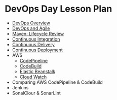 # DevOps Day Lesson Plan
 - [DevOps Overview](https://github.com/LiquidPlummer/DevOpsDayLessonPlan/blob/main/devops-overview.md)
 - [DevOps and Agile](https://github.com/LiquidPlummer/DevOpsDayLessonPlan/blob/main/devops-and-agile.md)
 - [Maven: Lifecycle Review](https://github.com/LiquidPlummer/DevOpsDayLessonPlan/blob/main/maven-lifecycle-review.md)
 - [Continuous Integration](https://github.com/LiquidPlummer/DevOpsDayLessonPlan/blob/main/continuous-integration.md)
 - [Continuous Delivery](https://github.com/LiquidPlummer/DevOpsDayLessonPlan/blob/main/continuous-delivery-deployment.md)
 - [Continuous Deployment](https://github.com/LiquidPlummer/DevOpsDayLessonPlan/blob/main/continuous-delivery-deployment.md)
 - AWS
   - [CodePipeline](https://docs.aws.amazon.com/codepipeline/latest/userguide/welcome.html)
   - [CodeBuild](https://docs.aws.amazon.com/codebuild/latest/userguide/welcome.html)
   - [Elastic Beanstalk](https://docs.aws.amazon.com/elasticbeanstalk/latest/dg/GettingStarted.html)
   - [Cloud Watch](https://docs.aws.amazon.com/AmazonCloudWatch/latest/monitoring/WhatIsCloudWatch.html)
 - Comparing AWS CodePipeline & CodeBuild
 - Jenkins
 - SonalClour & SonarLint
